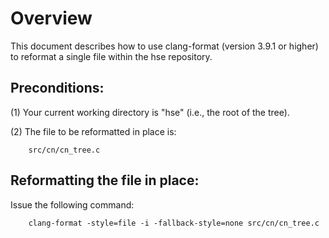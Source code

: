 <!--
SPDX-License-Identifier: Apache-2.0 OR MIT

SPDX-FileCopyrightText: Copyright 2020 Micron Technology, Inc.
-->

# Overview

This document describes how to use clang-format (version 3.9.1 or
higher) to reformat a single file within the hse repository.

## Preconditions:

(1) Your current working directory is "hse" (i.e., the root of
    the tree).

(2) The file to be reformatted in place is:

        src/cn/cn_tree.c


## Reformatting the file in place:

Issue the following command:

        clang-format -style=file -i -fallback-style=none src/cn/cn_tree.c

